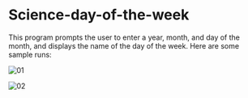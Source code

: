 # Science-day-of-the-week
This program prompts the user to enter a year, month, and day of the month, and  displays the name of the day of the week.
Here are some sample runs:


![01](https://user-images.githubusercontent.com/41565191/56284833-f2b54f00-612a-11e9-8fe3-1be48fce318a.PNG)

![02](https://user-images.githubusercontent.com/41565191/56284842-f8129980-612a-11e9-97a7-29df087184f4.PNG)
